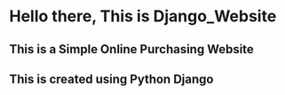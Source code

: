 # Hello there, This is Django_Website
## This is a Simple Online Purchasing Website 
## This is created using Python Django 
